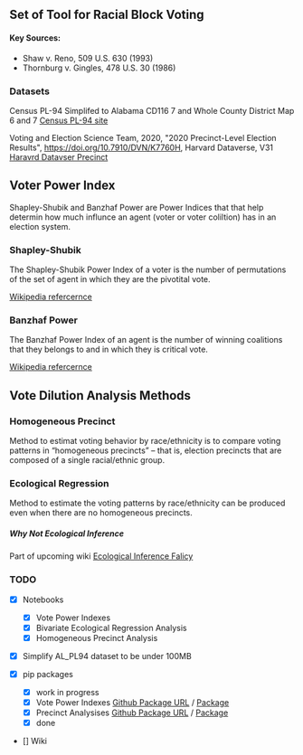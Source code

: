 ## Set of Tool for Racial Block Voting

#### Key Sources:
- Shaw v. Reno, 509 U.S. 630 (1993)
- Thornburg v. Gingles, 478 U.S. 30 (1986)

### Datasets
Census PL-94 Simplifed to Alabama CD116 7 and Whole County District Map 6 and 7
[Census PL-94 site](https://www.census.gov/programs-surveys/decennial-census/about/rdo/summary-files.html#P1)

Voting and Election Science Team, 2020, "2020 Precinct-Level Election Results", https://doi.org/10.7910/DVN/K7760H, Harvard Dataverse, V31
[Haravrd Datavser Precinct](https://dataverse.harvard.edu/dataverse/electionscience)


## Voter Power Index 

Shapley-Shubik and  Banzhaf Power are Power Indices that that help determin how much influnce an agent (voter or voter coliltion) has in an election system.

### Shapley-Shubik
The Shapley-Shubik Power Index of a voter is the number of permutations of the set of agent in which they are the pivotital vote.

[Wikipedia refercernce](https://en.wikipedia.org/wiki/Shapley%E2%80%93Shubik_power_index)

### Banzhaf Power
The Banzhaf Power Index of an agent is the number of winning coalitions that they belongs to and in which they is critical vote.

[Wikipedia refercernce](https://en.wikipedia.org/wiki/Banzhaf_power_index)

##  Vote Dilution Analysis Methods

### Homogeneous Precinct
Method to estimat voting behavior by race/ethnicity is to compare voting patterns in “homogeneous precincts” – that is, election precincts that are composed of a single racial/ethnic group.

### Ecological Regression
Method to estimate the voting patterns by race/ethnicity can be 
produced even when there are no homogeneous precincts.

##### Why Not Ecological Inference
Part of upcoming wiki
[Ecological Inference Falicy](https://en.wikipedia.org/wiki/Ecological_fallacy)

### TODO 
- [x] Notebooks
    - [x] Vote Power Indexes
    - [X] Bivariate Ecological Regression Analysis
    - [X] Homogeneous Precinct Analysis

- [X] Simplify AL_PL94 dataset to be under 100MB

- [X] pip packages
    - [X] work in progress
    - [X] Vote Power Indexes [Github Package URL](https://github.com/RobertEdwardes/Vote_Power_Indexes) / [Package](https://pypi.org/project/rpvVoterIndex/0.1.1/)
    - [X] Precinct Analysises [Github Package URL](https://github.com/RobertEdwardes/Racial_Polarized_Voting_Tools) / [Package](https://pypi.org/project/Racial-Polarized-Voting-Tools/0.1.0/)
    - [X] done 

- [] Wiki